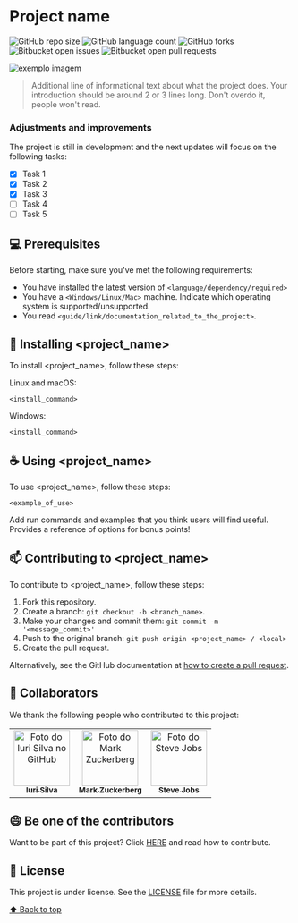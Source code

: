 # Project name

<!---These are examples. See https://shields.io for others or to customize this shield set. You might want to include dependencies, project status and license information here--->

![GitHub repo size](https://img.shields.io/github/repo-size/iuricode/README-template?style=for-the-badge)
![GitHub language count](https://img.shields.io/github/languages/count/iuricode/README-template?style=for-the-badge)
![GitHub forks](https://img.shields.io/github/forks/iuricode/README-template?style=for-the-badge)
![Bitbucket open issues](https://img.shields.io/bitbucket/issues/iuricode/README-template?style=for-the-badge)
![Bitbucket open pull requests](https://img.shields.io/bitbucket/pr-raw/iuricode/README-template?style=for-the-badge)

<img src="exemplo-image.png" alt="exemplo imagem">

> Additional line of informational text about what the project does. Your introduction should be around 2 or 3 lines long. Don't overdo it, people won't read.

### Adjustments and improvements

The project is still in development and the next updates will focus on the following tasks:

- [x] Task 1
- [x] Task 2
- [x] Task 3
- [ ] Task 4
- [ ] Task 5

## 💻 Prerequisites

Before starting, make sure you've met the following requirements:
<!---These are example requirements only. Add, duplicate or remove as needed--->
* You have installed the latest version of `<language/dependency/required>`
* You have a `<Windows/Linux/Mac>` machine. Indicate which operating system is supported/unsupported.
* You read `<guide/link/documentation_related_to_the_project>`.

## 🚀 Installing <project_name>

To install <project_name>, follow these steps:

Linux and macOS:
```
<install_command>
```

Windows:
```
<install_command>
```

## ☕ Using <project_name>

To use <project_name>, follow these steps:

```
<example_of_use>
```

Add run commands and examples that you think users will find useful. Provides a reference of options for bonus points!

## 📫 Contributing to <project_name>
<!---If your README is long or if you have any specific process or steps you want contributors to follow, consider creating a separate CONTRIBUTING.md file--->
To contribute to <project_name>, follow these steps:

1. Fork this repository.
2. Create a branch: `git checkout -b <branch_name>`.
3. Make your changes and commit them: `git commit -m '<message_commit>'`
4. Push to the original branch: `git push origin <project_name> / <local>`
5. Create the pull request.

Alternatively, see the GitHub documentation at [how to create a pull request](https://help.github.com/en/github/collaborating-with-issues-and-pull-requests/creating-a-pull-request).

## 🤝 Collaborators

We thank the following people who contributed to this project:

<table>
  <tr>
    <td align="center">
      <a href="#">
        <img src="https://avatars3.githubusercontent.com/u/31936044" width="100px;" alt="Foto do Iuri Silva no GitHub"/><br>
        <sub>
          <b>Iuri Silva</b>
        </sub>
      </a>
    </td>
    <td align="center">
      <a href="#">
        <img src="https://s2.glbimg.com/FUcw2usZfSTL6yCCGj3L3v3SpJ8=/smart/e.glbimg.com/og/ed/f/original/2019/04/25/zuckerberg_podcast.jpg" width="100px;" alt="Foto do Mark Zuckerberg"/><br>
        <sub>
          <b>Mark Zuckerberg</b>
        </sub>
      </a>
    </td>
    <td align="center">
      <a href="#">
        <img src="https://miro.medium.com/max/360/0*1SkS3mSorArvY9kS.jpg" width="100px;" alt="Foto do Steve Jobs"/><br>
        <sub>
          <b>Steve Jobs</b>
        </sub>
      </a>
    </td>
  </tr>
</table>


## 😄 Be one of the contributors<br>

Want to be part of this project? Click [HERE](CONTRIBUTING.md) and read how to contribute.

## 📝 License

This project is under license. See the [LICENSE](LICENSE.md) file for more details.

[⬆ Back to top](#project-name)<br>
